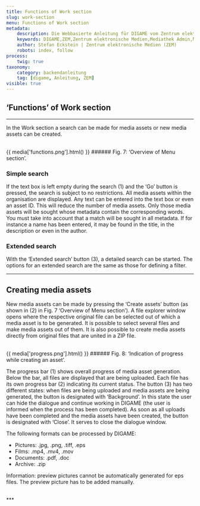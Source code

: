 ```yaml
---
title: Functions of Work section
slug: work-section
menu: Functions of Work section
metadata:
    description: Die Webbasierte Anleitung für DIGAME vom Zentrum elektronische Medien ZEM.
    keywords: DIGAME,ZEM,Zentrum elektronische Medien,Mediathek Admin,Mediathek,Bilddatenbank,Bildverwaltung,Bundesverwaltung,Eidgenossenschaft,Schweizerische Eidgenossenschaft,VBS,Bundesamt für Verteidigung, Bevölkerungsschutz und Sport
    author: Stefan Eckstein | Zentrum elektronische Medien (ZEM)
    robots: index, follow
process:
	twig: true
taxonomy:
    category: backendanleitung
    tag: [digame, Anleitung, ZEM]
visible: true
---
```


## ‘Functions’ of Work section

***

In the Work section a search can be made for media assets or new media assets can be created.

<br>
{{ media['functions.png'].html() }}
###### Fig. 7: ‘Overview of Menu section’.
<br>

### Simple search

If the text box is left empty during the search (1) and the ‘Go’ button is pressed, the search is subject to no restrictions. All media assets within the organisation are displayed. Any text can be entered into the text box or even an asset ID. This will reduce the number of media assets. Only those media assets will be sought whose metadata contain the corresponding words. You must take into account that a match will be sought in all metadata. If for instance a name has been entered, it may be found in the title, in the description or even in the author.

### Extended search

With the ‘Extended search’ button (3), a detailed search can be started. The options for an extended search are the same as those for defining a filter.

***

## Creating media assets

New media assets can be made by pressing the ‘Create assets’ button (as shown in (2) in Fig. 7 ‘Overview of Menu section’). A file explorer window opens where the respective original file can be selected out of which a media asset is to be generated. It is possible to select several files and make media assets out of them. It is also possible to create media assets directly from original files that are united in a ZIP file.

<br>
{{ media['progress.png'].html() }}
###### Fig. 8: ‘Indication of progress while creating an asset’.
<br>

The progress bar (1) shows overall progress of media asset generation. Below the bar, all files are displayed that are being uploaded. Each file has its own progress bar (2) indicating its current status. The button (3) has two different states: when files are being uploaded and media assets are being generated, the button is designated with ‘Background’. In this state the user can hide the dialogue and continue working in DIGAME (the user is informed when the process has been completed). As soon as all uploads have been completed and the media assets have been created, the button is designated with ‘Close’. It serves to close the dialogue window.

The following formats can be processed by DIGAME:

- Pictures: .jpg, .png, .tiff, .eps
- Films: .mp4, .mv4, .mov
- Documents: .pdf, .doc
- Archive: .zip

Information: preview pictures cannot be automatically generated for eps files. The preview picture has to be added manually.

<br>
***
